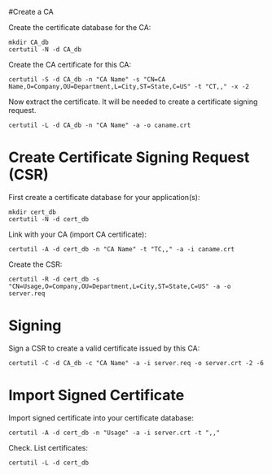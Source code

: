 
#Create a CA

Create the certificate database for the CA:

    mkdir CA_db
    certutil -N -d CA_db

Create the CA certificate for this CA:

    certutil -S -d CA_db -n "CA Name" -s "CN=CA Name,O=Company,OU=Department,L=City,ST=State,C=US" -t "CT,," -x -2

Now extract the certificate. It will be needed to create a certificate signing request.

    certutil -L -d CA_db -n "CA Name" -a -o caname.crt

# Create Certificate Signing Request (CSR)
First create a certificate database for your application(s):

    mkdir cert_db
	certutil -N -d cert_db

Link with your CA (import CA certificate):

    certutil -A -d cert_db -n "CA Name" -t "TC,," -a -i caname.crt

Create the CSR:

    certutil -R -d cert_db -s "CN=Usage,O=Company,OU=Department,L=City,ST=State,C=US" -a -o server.req

# Signing
Sign a CSR to create a valid certificate issued by this CA:

    certutil -C -d CA_db -c "CA Name" -a -i server.req -o server.crt -2 -6

# Import Signed Certificate
Import signed certificate into your certificate database:

    certutil -A -d cert_db -n "Usage" -a -i server.crt -t ",,"

Check. List certificates:

    certutil -L -d cert_db
